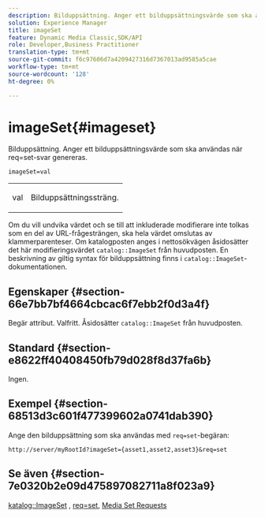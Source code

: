 ```yaml
---
description: Bilduppsättning. Anger ett bilduppsättningsvärde som ska användas när req=set-svar genereras.
solution: Experience Manager
title: imageSet
feature: Dynamic Media Classic,SDK/API
role: Developer,Business Practitioner
translation-type: tm+mt
source-git-commit: f6c97606d7a4209427316d7367013ad9585a5cae
workflow-type: tm+mt
source-wordcount: '128'
ht-degree: 0%

---
```



# imageSet{#imageset}

Bilduppsättning. Anger ett bilduppsättningsvärde som ska användas när req=set-svar genereras.

`imageSet=val`

<table id="simpletable_F697691D166C407D82233664814F4663"> 
 <tr class="strow"> 
  <td class="stentry"> <p><span class="codeph"> <span class="varname"> val</span></span> </p> </td> 
  <td class="stentry"> <p>Bilduppsättningssträng. </p></td> 
 </tr> 
</table>

Om du vill undvika värdet och se till att inkluderade modifierare inte tolkas som en del av URL-frågesträngen, ska hela värdet omslutas av klammerparenteser. Om katalogposten anges i nettosökvägen åsidosätter det här modifieringsvärdet `catalog::ImageSet` från huvudposten. En beskrivning av giltig syntax för bilduppsättning finns i `catalog::ImageSet`-dokumentationen.

## Egenskaper {#section-66e7bb7bf4664cbcac6f7ebb2f0d3a4f}

Begär attribut. Valfritt. Åsidosätter `catalog::ImageSet` från huvudposten.

## Standard {#section-e8622ff40408450fb79d028f8d37fa6b}

Ingen.

## Exempel {#section-68513d3c601f477399602a0741dab390}

Ange den bilduppsättning som ska användas med `req=set`-begäran:

`http://server/myRootId?imageSet={asset1,asset2,asset3}&req=set`

## Se även {#section-7e0320b2e09d475897082711a8f023a9}

[katalog::ImageSet](/help/aem-is-ir-api/is-api/image-catalog/image-serving-api-ref/c-image-catalog-reference/c-image-svg-data-reference/c-image-data-reference/r-imageset-cat.md) ,  [req=set](../../../../../is-api/http-ref/image-serving-api-ref/c-http-protocol-reference/c-command-reference/r-req/r-req.md#reference-907cdb4a97034db7ad94695f25552e76),  [Media Set Requests](../../../../../is-api/http-ref/image-serving-api-ref/c-http-protocol-reference/c-syntax-and-features/r-media-set-requests.md#reference-f2f2aa11208b47609fe17848d3b86a0b)
